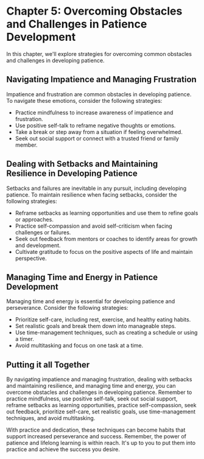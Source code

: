 Chapter 5: Overcoming Obstacles and Challenges in Patience Development
======================================================================

In this chapter, we'll explore strategies for overcoming common obstacles and challenges in developing patience.

Navigating Impatience and Managing Frustration
----------------------------------------------

Impatience and frustration are common obstacles in developing patience. To navigate these emotions, consider the following strategies:

* Practice mindfulness to increase awareness of impatience and frustration.
* Use positive self-talk to reframe negative thoughts or emotions.
* Take a break or step away from a situation if feeling overwhelmed.
* Seek out social support or connect with a trusted friend or family member.

Dealing with Setbacks and Maintaining Resilience in Developing Patience
-----------------------------------------------------------------------

Setbacks and failures are inevitable in any pursuit, including developing patience. To maintain resilience when facing setbacks, consider the following strategies:

* Reframe setbacks as learning opportunities and use them to refine goals or approaches.
* Practice self-compassion and avoid self-criticism when facing challenges or failures.
* Seek out feedback from mentors or coaches to identify areas for growth and development.
* Cultivate gratitude to focus on the positive aspects of life and maintain perspective.

Managing Time and Energy in Patience Development
------------------------------------------------

Managing time and energy is essential for developing patience and perseverance. Consider the following strategies:

* Prioritize self-care, including rest, exercise, and healthy eating habits.
* Set realistic goals and break them down into manageable steps.
* Use time-management techniques, such as creating a schedule or using a timer.
* Avoid multitasking and focus on one task at a time.

Putting it all Together
-----------------------

By navigating impatience and managing frustration, dealing with setbacks and maintaining resilience, and managing time and energy, you can overcome obstacles and challenges in developing patience. Remember to practice mindfulness, use positive self-talk, seek out social support, reframe setbacks as learning opportunities, practice self-compassion, seek out feedback, prioritize self-care, set realistic goals, use time-management techniques, and avoid multitasking.

With practice and dedication, these techniques can become habits that support increased perseverance and success. Remember, the power of patience and lifelong learning is within reach. It's up to you to put them into practice and achieve the success you desire.
